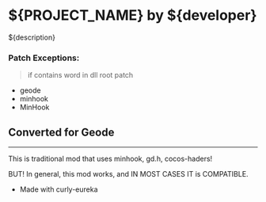 # ${PROJECT_NAME} by ${developer}

${description}

### Patch Exceptions:
> if contains word in dll root patch
- geode
- minhook
- MinHook

## <co>Converted for Geode</c>
---

<cr>This is traditional mod that uses minhook, gd.h, cocos-haders!

BUT! In general, this mod works, and IN MOST CASES IT is COMPATIBLE.
- Made with curly-eureka</c>

